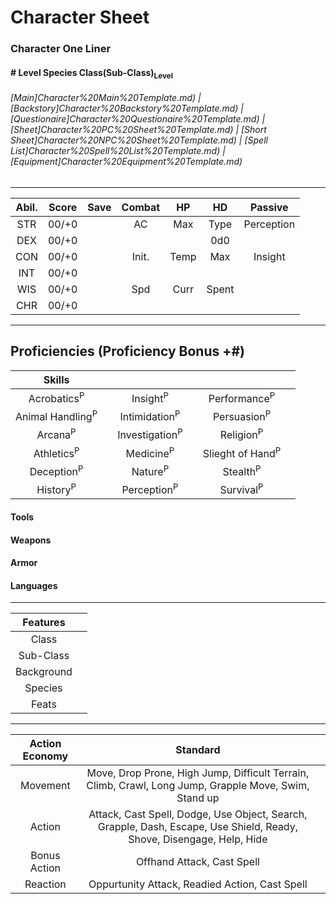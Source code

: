 # Character Sheet
### Character One Liner
#### \# Level Species Class(Sub-Class)<sub>Level</sub>
###### [Main]Character%20Main%20Template.md) | [Backstory]Character%20Backstory%20Template.md) | [Questionaire]Character%20Questionaire%20Template.md) | [Sheet]Character%20PC%20Sheet%20Template.md) | [Short Sheet]Character%20NPC%20Sheet%20Template.md) | [Spell List]Character%20Spell%20List%20Template.md) | [Equipment]Character%20Equipment%20Template.md)
---

| Abil. | Score | Save | Combat | HP   | HD    | Passive    |
| :---: | :---: | :--: | :----: | :--: | :---: | :--------: |
| STR   | 00/+0 |      | AC     | Max  | Type  | Perception |  
| DEX   | 00/+0 |      |        |      | 0d0   |            |
| CON   | 00/+0 |      | Init.  | Temp | Max   | Insight    |
| INT   | 00/+0 |      |        |      |       |            |
| WIS   | 00/+0 |      | Spd    | Curr | Spent |            |
| CHR   | 00/+0 |      |        |      |       |            |

---

## Proficiencies (Proficiency Bonus +\#)

| Skills                      |      |                           |      |                             |       |
| :-------------------------: | :--: | :-----------------------: | :--: | :-------------------------: | :---: |
| Acrobatics<sup>P</sup>      |      | Insight<sup>P</sup>       |      | Performance<sup>P</sup>     |       |
| Animal Handling<sup>P</sup> |      | Intimidation<sup>P</sup>  |      | Persuasion<sup>P</sup>      |       |
| Arcana<sup>P</sup>          |      | Investigation<sup>P</sup> |      | Religion<sup>P</sup>        |       |
| Athletics<sup>P</sup>       |      | Medicine<sup>P</sup>      |      | Slieght of Hand<sup>P</sup> |       |
| Deception<sup>P</sup>       |      | Nature<sup>P</sup>        |      | Stealth<sup>P</sup>         |       |
| History<sup>P</sup>         |      | Perception<sup>P</sup>    |      | Survival<sup>P</sup>        |       |

#### Tools

#### Weapons

#### Armor

#### Languages

---

| Features   |      |
| :--------: | :--: |
| Class      |      |
| Sub-Class  |      |
| Background |      |
| Species    |      |
| Feats      |      |

---

| Action Economy | Standard                                                                                                              |      |
| :------------: | :-------------------------------------------------------------------------------------------------------------------: | :--: |
| Movement       | Move, Drop Prone, High Jump, Difficult Terrain, Climb, Crawl, Long Jump, Grapple Move, Swim, Stand up                 |      |
| Action         | Attack, Cast Spell, Dodge, Use Object, Search, Grapple, Dash, Escape, Use Shield, Ready, Shove, Disengage, Help, Hide |      |
| Bonus Action   | Offhand Attack, Cast Spell                                                                                            |      |
| Reaction       | Oppurtunity Attack, Readied Action, Cast Spell                                                                        |      |




